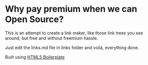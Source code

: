 # Why pay premium when we can Open Source?

This is an attempt to create a link maker, like those link trees you see around, but free and without freemium hassle.

Just edit the links.md file in links folder and voilá, everything done.

Built using [HTML5 Boilerplate](https://html5boilerplate.com/)
